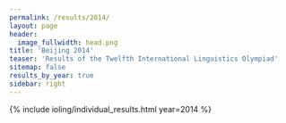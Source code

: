 ```yaml
---
permalink: /results/2014/
layout: page
header:
  image_fullwidth: head.png
title: 'Beijing 2014'
teaser: 'Results of the Twelfth International Linguistics Olympiad'
sitemap: false
results_by_year: true
sidebar: right
---
```


{% include ioling/individual_results.html year=2014 %}